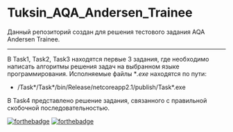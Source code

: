 # Tuksin_AQA_Andersen_Trainee
Данный репозиторий создан для решения тестового задания AQA Andersen Trainee.
____
В Task1, Task2, Task3 находятся первые 3 задания, где необходимо написать алгоритмы решения задач на выбранном языке программирования. Исполняемые файлы **.exe* находятся по пути:
* /Task*/Task*/bin/Release/netcoreapp2.1/publish/Task*.exe

В Task4 представлено решение задания, связанного с правильной скобочной последовательностью.

[![forthebadge](https://forthebadge.com/images/badges/made-with-c-sharp.svg)](https://forthebadge.com)
[![forthebadge](https://forthebadge.com/images/badges/built-with-love.svg)](https://forthebadge.com)

